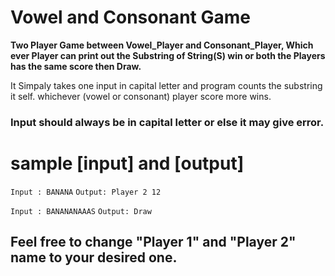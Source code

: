 # Vowel and Consonant Game

**Two Player Game between Vowel_Player and Consonant_Player, Which ever Player can print out the Substring of String(S) win or both the Players has the same score then Draw.**

It Simpaly takes one input in capital letter and program counts the substring it self.
whichever (vowel or consonant) player score more wins.

### Input should always be in capital letter or else it may give error.

# sample [input] and [output]

```Input : BANANA```
```Output: Player 2 12```

`Input : BANANANAAAS`
`Output: Draw`

## Feel free to change "Player 1" and "Player 2" name to your desired one.

